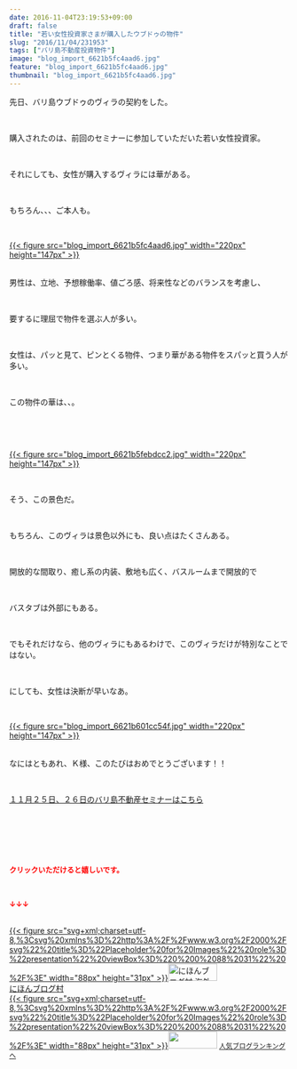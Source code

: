 ```yaml
---
date: 2016-11-04T23:19:53+09:00
draft: false
title: "若い女性投資家さまが購入したウブドゥの物件"
slug: "2016/11/04/231953"
tags: ["バリ島不動産投資物件"]
image: "blog_import_6621b5fc4aad6.jpg"
feature: "blog_import_6621b5fc4aad6.jpg"
thumbnail: "blog_import_6621b5fc4aad6.jpg"
---
```

<p>先日、バリ島ウブドゥのヴィラの契約をした。</p><p> </p><p>購入されたのは、前回のセミナーに参加していただいた若い女性投資家。</p><p> </p><p>それにしても、女性が購入するヴィラには華がある。</p><p> </p><p>もちろん、、、ご本人も。</p><p> </p><p><a href="blog_import_6621b5fd62439.jpg">{{< figure src="blog_import_6621b5fc4aad6.jpg" width="220px" height="147px" >}}</a></p><p><br/>男性は、立地、予想稼働率、値ごろ感、将来性などのバランスを考慮し、</p><p> </p><p>要するに理屈で物件を選ぶ人が多い。</p><p> </p><p>女性は、パッと見て、ピンとくる物件、つまり華がある物件をスパッと買う人が多い。</p><p> </p><p>この物件の華は、、。</p><p> </p><p> </p><p><a href="blog_import_6621b6000c011.jpg">{{< figure src="blog_import_6621b5febdcc2.jpg" width="220px" height="147px" >}}</a></p><p> </p><p>そう、この景色だ。</p><p> </p><p>もちろん、このヴィラは景色以外にも、良い点はたくさんある。</p><p> </p><p>開放的な間取り、癒し系の内装、敷地も広く、バスルームまで開放的で</p><p> </p><p>バスタブは外部にもある。</p><p> </p><p>でもそれだけなら、他のヴィラにもあるわけで、このヴィラだけが特別なことではない。</p><p> </p><p>にしても、女性は決断が早いなあ。</p><p> </p><p><a href="blog_import_6621b602def76.jpg">{{< figure src="blog_import_6621b601cc54f.jpg" width="220px" height="147px" >}}</a></p><p><br/>なにはともあれ、Ｋ様、このたびはおめでとうございます！！</p><p> </p><p><a href="iin.co.jp" target="_blank">１１月２５日、２６日のバリ島不動産セミナーはこちら</a></p><p> </p><p> </p><p></p><p> </p><p><font color="#ff0000" size="2"><strong>クリックいただけると嬉しいです。</strong></font></p><p></p><p> </p><p><font color="#ff0000" size="2"><strong>↓↓↓</strong></font></p><p><br/><a href="ranking.html?p_cid=01260127" target="_blank">{{< figure src="svg+xml;charset=utf-8,%3Csvg%20xmlns%3D%22http%3A%2F%2Fwww.w3.org%2F2000%2Fsvg%22%20title%3D%22Placeholder%20for%20Images%22%20role%3D%22presentation%22%20viewBox%3D%220%200%2088%2031%22%20%2F%3E" width="88px" height="31px" >}}<noscript><img width="88" height="31" alt="にほんブログ村 海外生活ブログ バリ島情報へ" src="https://img-proxy.blog-video.jp/images?url=http%3A%2F%2Foverseas.blogmura.com%2Fbali%2Fimg%2Fbali88_31.gif" border="0"></noscript></a><br/><a href="ranking.html?p_cid=01260127" target="_blank">にほんブログ村</a><br/><a title="人気ブログランキングへ" href="link.php?1804582">{{< figure src="svg+xml;charset=utf-8,%3Csvg%20xmlns%3D%22http%3A%2F%2Fwww.w3.org%2F2000%2Fsvg%22%20title%3D%22Placeholder%20for%20Images%22%20role%3D%22presentation%22%20viewBox%3D%220%200%2088%2031%22%20%2F%3E" width="88px" height="31px" >}}<noscript><img width="88" height="31" src="https://blog.with2.net/img/banner/banner_22.gif" border="0"></noscript></a> <a style="font-size: 12px;" href="link.php?1804582">人気ブログランキングへ</a></p>

